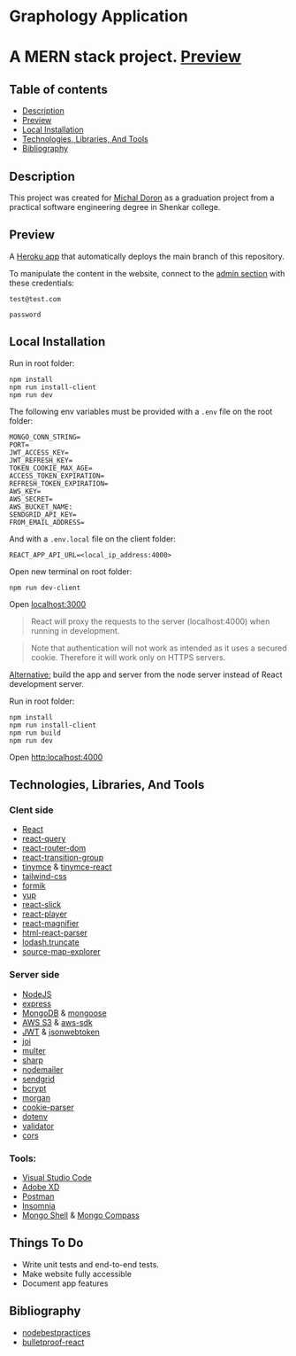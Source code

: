 # Graphology Application

# A MERN stack project. [Preview](https://michal-doron.herokuapp.com)

## Table of contents

- [Description](#description)
- [Preview](#preview)
- [Local Installation](#local-installation)
- [Technologies, Libraries, And Tools](#techLibTools)
- [Bibliography](#bibliography)

## Description

This project was created for [Michal Doron](https://he.wikipedia.org/wiki/%D7%9E%D7%99%D7%9B%D7%9C_%D7%93%D7%95%D7%A8%D7%95%D7%9F) as a graduation project from a practical software engineering degree in Shenkar college.

## Preview

A [Heroku app](https://michal-doron.herokuapp.com) that automatically deploys the main branch of this repository.

To manipulate the content in the website, connect to the [admin section](https://michal-doron.herokuapp.com/admin/login) with these credentials:

`test@test.com`

`password`

## Local Installation

Run in root folder:

```
npm install
npm run install-client
npm run dev
```

The following env variables must be provided with a `.env` file on the root folder:

```
MONGO_CONN_STRING=
PORT=
JWT_ACCESS_KEY=
JWT_REFRESH_KEY=
TOKEN_COOKIE_MAX_AGE=
ACCESS_TOKEN_EXPIRATION=
REFRESH_TOKEN_EXPIRATION=
AWS_KEY=
AWS_SECRET=
AWS_BUCKET_NAME:
SENDGRID_API_KEY=
FROM_EMAIL_ADDRESS=
```

And with a `.env.local` file on the client folder:

```
REACT_APP_API_URL=<local_ip_address:4000>
```

Open new terminal on root folder:

```
npm run dev-client
```

Open [localhost:3000](http:localhost:3000)

> React will proxy the requests to the server (localhost:4000) when running in development.

> Note that authentication will not work as intended as it uses a secured cookie.
> Therefore it will work only on HTTPS servers.

<ins>Alternative:</ins> build the app and server from the node server instead of React development server.

Run in root folder:

```
npm install
npm run install-client
npm run build
npm run dev
```

Open [http:localhost:4000](http:localhost:4000)

## <a name="techLibTools"></a>Technologies, Libraries, And Tools

### Clent side

- [React](https://reactjs.org/)
- [react-query](https://react-query.tanstack.com/)
- [react-router-dom](https://reactrouter.com/web/guides/quick-start)
- [react-transition-group](https://reactcommunity.org/react-transition-group/)
- [tinymce](https://www.tiny.cloud/) & [tinymce-react](https://www.tiny.cloud/docs/integrations/react)
- [tailwind-css](https://tailwindcss.com/)
- [formik](https://formik.org/)
- [yup](https://www.npmjs.com/package/yup)
- [react-slick](https://react-slick.neostack.com/)
- [react-player](https://www.npmjs.com/package/react-player)
- [react-magnifier](https://www.npmjs.com/package/react-magnifier)
- [html-react-parser](https://www.npmjs.com/package/html-react-parser)
- [lodash.truncate](https://lodash.com/docs/4.17.15#truncate)
- [source-map-explorer](https://www.npmjs.com/package/source-map-explorer)

### Server side

- [NodeJS](https://nodejs.org/en/docs/)
- [express](https://expressjs.com/)
- [MongoDB](https://www.mongodb.com/) & [mongoose](https://mongoosejs.com/)
- [AWS S3](https://aws.amazon.com/s3/) & [aws-sdk](https://www.npmjs.com/package/aws-sdk)
- [JWT](https://jwt.io/) & [jsonwebtoken](https://www.npmjs.com/package/jsonwebtoken)
- [joi](https://joi.dev/)
- [multer](https://www.npmjs.com/package/multer)
- [sharp](https://www.npmjs.com/package/sharp)
- [nodemailer](https://nodemailer.com/about/)
- [sendgrid](https://sendgrid.com/)
- [bcrypt](https://www.npmjs.com/package/bcrypt)
- [morgan](https://www.npmjs.com/package/morgan)
- [cookie-parser](https://www.npmjs.com/package/cookie-parser)
- [dotenv](https://www.npmjs.com/package/dotenv)
- [validator](https://www.npmjs.com/package/validator)
- [cors](https://www.npmjs.com/package/cors)

### Tools:

- [Visual Studio Code](https://code.visualstudio.com/)
- [Adobe XD](https://www.adobe.com/il_en/products/xd.html)
- [Postman](https://www.postman.com/)
- [Insomnia](https://insomnia.rest/)
- [Mongo Shell](https://docs.mongodb.com/v4.4/mongo/#:~:text=The%20mongo%20shell%20is%20an,well%20as%20perform%20administrative%20operations.&text=For%20information%20on%20the%20new,refer%20to%20the%20mongosh%20Documentation.) & [Mongo Compass](https://www.mongodb.com/products/compass)

## Things To Do

- Write unit tests and end-to-end tests.
- Make website fully accessible
- Document app features

## Bibliography

- [nodebestpractices](https://github.com/goldbergyoni/nodebestpractices)
- [bulletproof-react](https://github.com/alan2207/bulletproof-react)
